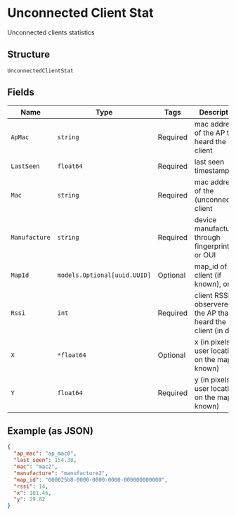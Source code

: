 
# Unconnected Client Stat

Unconnected clients statistics

## Structure

`UnconnectedClientStat`

## Fields

| Name | Type | Tags | Description |
|  --- | --- | --- | --- |
| `ApMac` | `string` | Required | mac address of the AP that heard the client |
| `LastSeen` | `float64` | Required | last seen timestamp |
| `Mac` | `string` | Required | mac address of the (unconnected) client |
| `Manufacture` | `string` | Required | device manufacture, through fingerprinting or OUI |
| `MapId` | `models.Optional[uuid.UUID]` | Optional | map_id of the client (if known), or null |
| `Rssi` | `int` | Required | client RSSI observered by the AP that heard the client (in dBm) |
| `X` | `*float64` | Optional | x (in pixels) of user location on the map (if known) |
| `Y` | `float64` | Required | y (in pixels) of user location on the map (if known) |

## Example (as JSON)

```json
{
  "ap_mac": "ap_mac0",
  "last_seen": 154.38,
  "mac": "mac2",
  "manufacture": "manufacture2",
  "map_id": "000025b8-0000-0000-0000-000000000000",
  "rssi": 14,
  "x": 101.46,
  "y": 29.82
}
```

